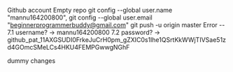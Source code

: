 Github account 
Empty repo 
  git config --global user.name "mannu164200800",
  git config --global user.email "beginnerprogrammerbuddy@gmail.com"
  git push -u origin master 
  Error --
  7.1 username? -> mannu164200800
  7.2 password? -> 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
  
  
  
  
  
  dummy changes
